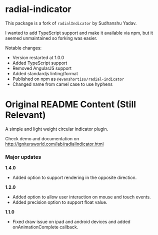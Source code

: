 # radial-indicator

This package is a fork of `radialIndicator` by Sudhanshu Yadav. 

I wanted to add TypeScript support and make it available via npm, but it
seemed unmaintained so forking was easier.

Notable changes:

* Version restarted at 1.0.0
* Added TypeScript support
* Removed AngularJS support
* Added standardjs linting/format
* Published on npm as `@evanshortiss/radial-indicator`
* Changed name from camel case to use hyphens

# Original README Content (Still Relevant)

A simple and light weight circular indicator plugin.

Check demo and documentation on <a href="http://ignitersworld.com/lab/radialIndicator.html">http://ignitersworld.com/lab/radialIndicator.html</a>

<h3>Major updates</h3>

<strong>1.4.0</strong>
- Added option to support rendering in the opposite direction.

<strong>1.2.0</strong>
- Added option to allow user interaction on mouse and touch events.
- Added precision option to support float value.

<strong>1.1.0</strong>
- Fixed draw issue on ipad and android devices and added onAnimationComplete callback.
